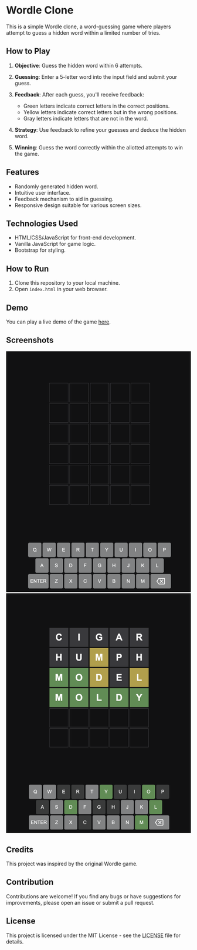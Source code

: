 # Wordle Clone

This is a simple Wordle clone, a word-guessing game where players attempt to guess a hidden word within a limited number of tries. 

## How to Play

1. **Objective**: Guess the hidden word within 6 attempts.

2. **Guessing**: Enter a 5-letter word into the input field and submit your guess.

3. **Feedback**: After each guess, you'll receive feedback:
   - Green letters indicate correct letters in the correct positions.
   - Yellow letters indicate correct letters but in the wrong positions.
   - Gray letters indicate letters that are not in the word.

4. **Strategy**: Use feedback to refine your guesses and deduce the hidden word.

5. **Winning**: Guess the word correctly within the allotted attempts to win the game.

## Features

- Randomly generated hidden word.
- Intuitive user interface.
- Feedback mechanism to aid in guessing.
- Responsive design suitable for various screen sizes.

## Technologies Used

- HTML/CSS/JavaScript for front-end development.
- Vanilla JavaScript for game logic.
- Bootstrap for styling.

## How to Run

1. Clone this repository to your local machine.
2. Open `index.html` in your web browser.

## Demo

You can play a live demo of the game [here](#).

## Screenshots

![Screenshot 1](screenshots/screenshot1.png)
![Screenshot 2](screenshots/screenshot2.png)

## Credits

This project was inspired by the original Wordle game.

## Contribution

Contributions are welcome! If you find any bugs or have suggestions for improvements, please open an issue or submit a pull request.

## License

This project is licensed under the MIT License - see the [LICENSE](LICENSE) file for details.
